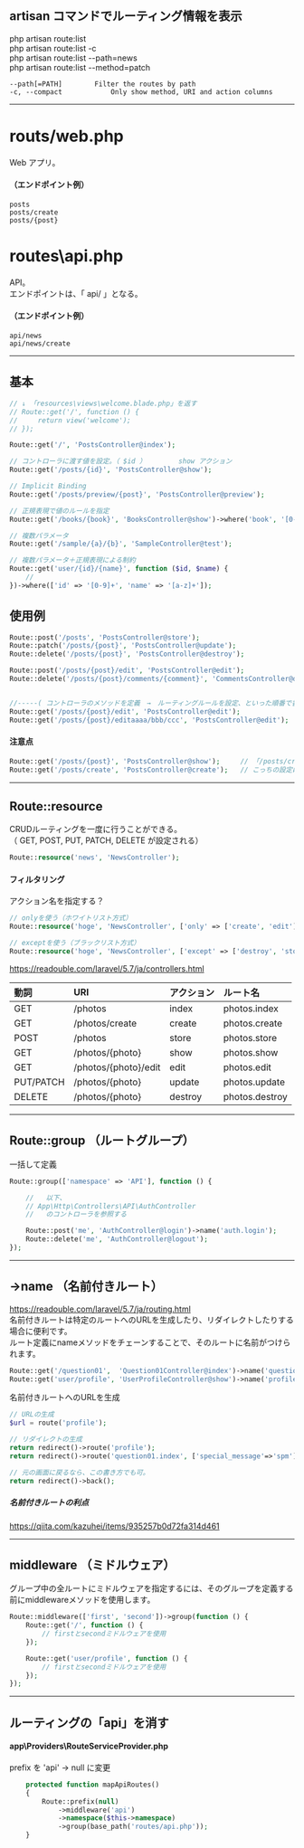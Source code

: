 ## artisan コマンドでルーティング情報を表示
php artisan route:list  
php artisan route:list -c  
php artisan route:list --path=news  
php artisan route:list --method=patch  

```
--path[=PATH]        Filter the routes by path
-c, --compact            Only show method, URI and action columns
```

________________________________________________________________________
# routs/web.php
Web アプリ。  
#### （エンドポイント例）
```
posts
posts/create
posts/{post}
```

# routes\api.php
API。  
エンドポイントは、「 api/ 」となる。
#### （エンドポイント例）
```
api/news
api/news/create
```

________________________________________________________________________
## 基本
```php
// ↓ 「resources\views\welcome.blade.php」を返す
// Route::get('/', function () {
//     return view('welcome');
// });

Route::get('/', 'PostsController@index');

// コントローラに渡す値を設定。（ $id ）        show アクション
Route::get('/posts/{id}', 'PostsController@show');

// Implicit Binding
Route::get('/posts/preview/{post}', 'PostsController@preview');

// 正規表現で値のルールを指定
Route::get('/books/{book}', 'BooksController@show')->where('book', '[0-9]+');

// 複数パラメータ
Route::get('/sample/{a}/{b}', 'SampleController@test');

// 複数パラメータ＋正規表現による制約
Route::get('user/{id}/{name}', function ($id, $name) {
    //
})->where(['id' => '[0-9]+', 'name' => '[a-z]+']);
```


## 使用例
```php
Route::post('/posts', 'PostsController@store');
Route::patch('/posts/{post}', 'PostsController@update');
Route::delete('/posts/{post}', 'PostsController@destroy');

Route::post('/posts/{post}/edit', 'PostsController@edit');
Route::delete('/posts/{post}/comments/{comment}', 'CommentsController@destroy');


//-----( コントローラのメソッドを定義　→　ルーティングルールを設定、といった順番で書くこともできる )-----
Route::get('/posts/{post}/edit', 'PostsController@edit');
Route::get('/posts/{post}/editaaaa/bbb/ccc', 'PostsController@edit');

```


#### 注意点
```php
Route::get('/posts/{post}', 'PostsController@show');     // 「/posts/create」は、こちらの設定が有効となる。
Route::get('/posts/create', 'PostsController@create');   // こっちの設定は有効とならない。（1.こっちを先に書く、2.正規表現などで回避する等の方法がある）
```

________________________________________________________________________
## Route::resource
CRUDルーティングを一度に行うことができる。  
（ GET, POST, PUT, PATCH, DELETE が設定される）
```php
Route::resource('news', 'NewsController');
```

#### フィルタリング
アクション名を指定する？
```php
// onlyを使う（ホワイトリスト方式）　
Route::resource('hoge', 'NewsController', ['only' => ['create', 'edit']]);

// exceptを使う（ブラックリスト方式）
Route::resource('hoge', 'NewsController', ['except' => ['destroy', 'store']]);
```

https://readouble.com/laravel/5.7/ja/controllers.html  

|  動詞       |  URI                   |  アクション |  ルート名         |
|:------------|:-----------------------|:-----------|:-----------------|
|  GET        |  /photos               |  index     |  photos.index    |
|  GET        |  /photos/create        |  create    |  photos.create   |
|  POST       |  /photos               |  store     |  photos.store    |
|  GET        |  /photos/{photo}       |  show      |  photos.show     |
|  GET        |  /photos/{photo}/edit  |  edit      |  photos.edit     |
|  PUT/PATCH  |  /photos/{photo}       |  update    |  photos.update   |
|  DELETE     |  /photos/{photo}       |  destroy   |  photos.destroy  |


________________________________________________________________________
## Route::group （ルートグループ）
一括して定義
```php
Route::group(['namespace' => 'API'], function () {

    //   以下、
    // App\Http\Controllers\API\AuthController
    //   のコントローラを参照する

    Route::post('me', 'AuthController@login')->name('auth.login');
    Route::delete('me', 'AuthController@logout');
});
```

________________________________________________________________________
## ->name （名前付きルート）
https://readouble.com/laravel/5.7/ja/routing.html  
名前付きルートは特定のルートへのURLを生成したり、リダイレクトしたりする場合に便利です。  
ルート定義にnameメソッドをチェーンすることで、そのルートに名前がつけられます。  
```php
Route::get('/question01',  'Question01Controller@index')->name('question01.index');
Route::get('user/profile', 'UserProfileController@show')->name('profile');
```

名前付きルートへのURLを生成
```php
// URLの生成
$url = route('profile');

// リダイレクトの生成
return redirect()->route('profile');
return redirect()->route('question01.index', ['special_message'=>'spm']);

// 元の画面に戻るなら、この書き方でも可。
return redirect()->back();
```

##### 名前付きルートの利点
https://qiita.com/kazuhei/items/935257b0d72fa314d461  


________________________________________________________________________
## middleware （ミドルウェア）
グループ中の全ルートにミドルウェアを指定するには、そのグループを定義する前にmiddlewareメソッドを使用します。
```php
Route::middleware(['first', 'second'])->group(function () {
    Route::get('/', function () {
        // firstとsecondミドルウェアを使用
    });

    Route::get('user/profile', function () {
        // firstとsecondミドルウェアを使用
    });
});
```

________________________________________________________________________
## ルーティングの「api」を消す

#### app\Providers\RouteServiceProvider.php
prefix を 'api' → null に変更
```php
    protected function mapApiRoutes()
    {
        Route::prefix(null)
            ->middleware('api')
            ->namespace($this->namespace)
            ->group(base_path('routes/api.php'));
    }
```


